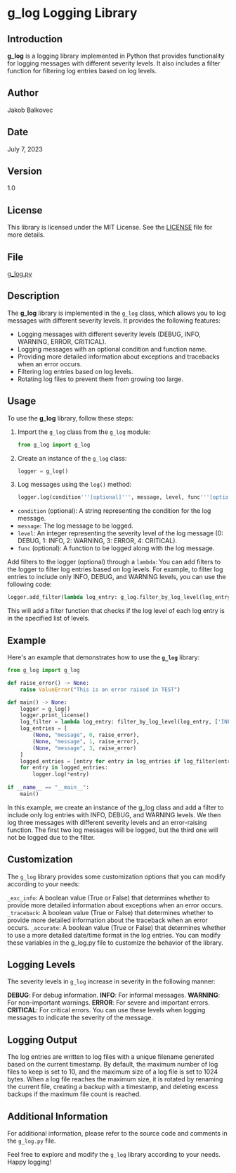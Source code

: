 # g_log Logging Library

## Introduction

**g_log** is a logging library implemented in Python that provides functionality for logging messages with different severity levels. It also includes a filter function for filtering log entries based on log levels.

## Author

Jakob Balkovec

## Date

July 7, 2023

## Version

1.0

## License

This library is licensed under the MIT License. See the [LICENSE](LICENSE) file for more details.

## File

[g_log.py](g_log.py)

## Description

The **g_log** library is implemented in the `g_log` class, which allows you to log messages with different severity levels. It provides the following features:

- Logging messages with different severity levels (DEBUG, INFO, WARNING, ERROR, CRITICAL).
- Logging messages with an optional condition and function name.
- Providing more detailed information about exceptions and tracebacks when an error occurs.
- Filtering log entries based on log levels.
- Rotating log files to prevent them from growing too large.

## Usage

To use the **g_log** library, follow these steps:

1. Import the `g_log` class from the `g_log` module:
   ```python
   from g_log import g_log
   ```
2. Create an instance of the `g_log` class:
   ```python
   logger = g_log()
   ```
3. Log messages using the `log()` method:
   ```python
   logger.log(condition'''[optional]''', message, level, func'''[optional]''')
   ```
- `condition` (optional): A string representing the condition for the log message.
- `message`: The log message to be logged.
- `level`: An integer representing the severity level of the log message (0: DEBUG, 1: INFO, 2: WARNING, 3: ERROR, 4: CRITICAL).
- `func` (optional): A function to be logged along with the log message.

Add filters to the logger (optional) through a `lambda`:
You can add filters to the logger to filter log entries based on log levels. For example, to filter log entries to include only INFO, DEBUG, and WARNING levels, you can use the following code:
```python
logger.add_filter(lambda log_entry: g_log.filter_by_log_level(log_entry, ['INFO', 'DEBUG', 'WARNING']))
```

This will add a filter function that checks if the log level of each log entry is in the specified list of levels.

## Example
Here's an example that demonstrates how to use the **`g_log`** library:

```python
from g_log import g_log

def raise_error() -> None:
    raise ValueError("This is an error raised in TEST")

def main() -> None:
    logger = g_log()
    logger.print_license()
    log_filter = lambda log_entry: filter_by_log_level(log_entry, ['INFO', 'DEBUG', 'WARNING'])
    log_entries = [
        (None, "message", 0, raise_error),
        (None, "message", 1, raise_error),
        (None, "message", 3, raise_error)
    ]
    logged_entries = [entry for entry in log_entries if log_filter(entry)]
    for entry in logged_entries:
        logger.log(*entry)
    
if __name__ == "__main__":
    main()
```

In this example, we create an instance of the g_log class and add a filter to include only log entries with INFO, DEBUG, and WARNING levels. We then log three messages with different severity levels and an error-raising function. The first two log messages will be logged, but the third one will not be logged due to the filter.

## Customization

The `g_log` library provides some customization options that you can modify according to your needs:

`_exc_info`: A boolean value (True or False) that determines whether to provide more detailed information about exceptions when an error occurs.
`_traceback`: A boolean value (True or False) that determines whether to provide more detailed information about the traceback when an error occurs.
`_accurate`: A boolean value (True or False) that determines whether to use a more detailed date/time format in the log entries.
You can modify these variables in the g_log.py file to customize the behavior of the library.

## Logging Levels

The severity levels in `g_log` increase in severity in the following manner:

**DEBUG**: For debug information.
**INFO**: For informal messages.
**WARNING**: For non-important warnings.
**ERROR**: For severe and important errors.
**CRITICAL**: For critical errors.
You can use these levels when logging messages to indicate the severity of the message.

## Logging Output

The log entries are written to log files with a unique filename generated based on the current timestamp. By default, the maximum number of log files to keep is set to 10, and the maximum size of a log file is set to 1024 bytes. When a log file reaches the maximum size, it is rotated by renaming the current file, creating a backup with a timestamp, and deleting excess backups if the maximum file count is reached.

## Additional Information

For additional information, please refer to the source code and comments in the `g_log.py` file.

Feel free to explore and modify the `g_log` library according to your needs. Happy logging!
